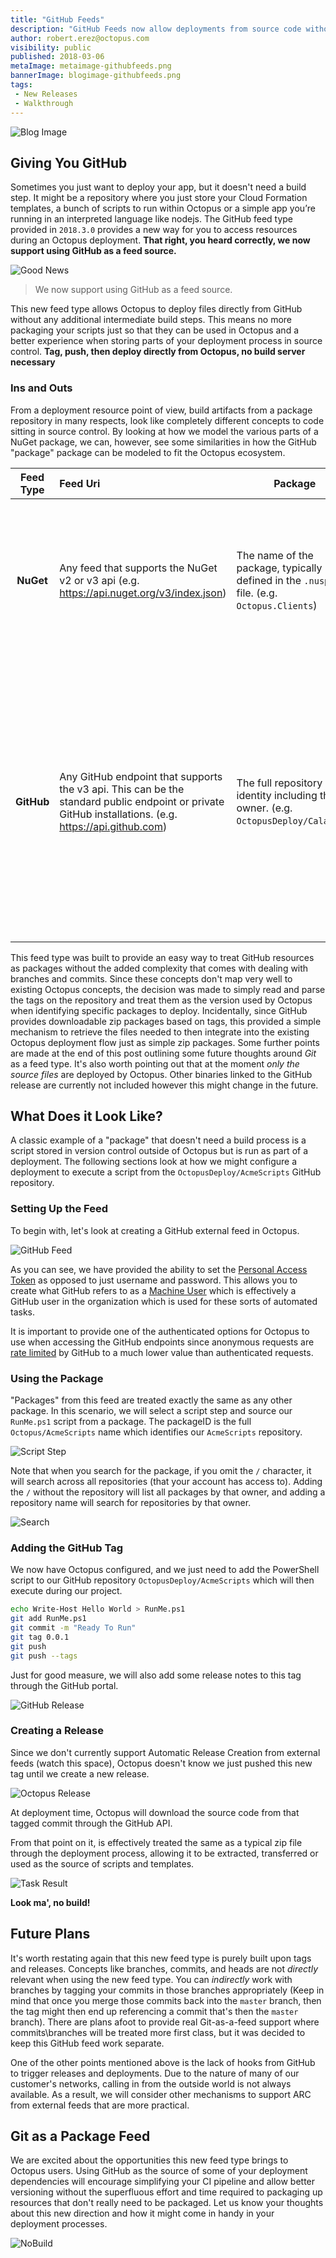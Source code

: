 ```yaml
---
title: "GitHub Feeds"
description: "GitHub Feeds now allow deployments from source code without having to explicitly build packages"
author: robert.erez@octopus.com
visibility: public
published: 2018-03-06
metaImage: metaimage-githubfeeds.png
bannerImage: blogimage-githubfeeds.png
tags:
 - New Releases
 - Walkthrough
---
```

![Blog Image](blogimage-githubfeeds.png)

## Giving You GitHub
Sometimes you just want to deploy your app, but it doesn't need a build step. It might be a repository where you just store your Cloud Formation templates, a bunch of scripts to run within Octopus or a simple app you’re running in an interpreted language like nodejs.  The GitHub feed type provided in `2018.3.0` provides a new way for you to access resources during an Octopus deployment. **That right, you heard correctly, we now support using GitHub as a feed source.**

![Good News](good_news.jpg)
> We now support using GitHub as a feed source.

This new feed type allows Octopus to deploy files directly from GitHub without any additional intermediate build steps. This means no more packaging your scripts just so that they can be used in Octopus and a better experience when storing parts of your deployment process in source control. **Tag, push, then deploy directly from Octopus, no build server necessary**

### Ins and Outs
From a deployment resource point of view, build artifacts from a package repository in many respects, look like completely different concepts to code sitting in source control. By looking at how we model the various parts of a NuGet package, we can, however, see some similarities in how the GitHub "package" package can be modeled to fit the Octopus ecosystem.

| Feed Type        | Feed Uri           | Package  | Version |
|:-------------:|:-------------| -----|---|
| **NuGet**      | Any feed that supports the NuGet v2 or v3 api (e.g. https://api.nuget.org/v3/index.json) | The name of the package, typically defined in the `.nuspec` file. (e.g. `Octopus.Clients`) |A distinct instance of the package versioned through the `.nuspec` file with the [semver 2](https://semver.org/) version format.|
| **GitHub**      | Any GitHub endpoint that supports the v3 api. This can be the standard public endpoint or private GitHub installations. (e.g. https://api.github.com)   | The full repository identity including the owner. (e.g. `OctopusDeploy/Calamari`) |A distinct tag that can be parsed as a [semver 2](https://semver.org/) version. If a release exists for that tag, then those release notes are shown in Octopus alongside that package in the release details.

This feed type was built to provide an easy way to treat GitHub resources as packages without the added complexity that comes with dealing with branches and commits. Since these concepts don't map very well to existing Octopus concepts, the decision was made to simply read and parse the tags on the repository and treat them as the version used by Octopus when identifying specific packages to deploy. Incidentally, since GitHub provides downloadable zip packages based on tags, this provided a simple mechanism to retrieve the files needed to then integrate into the existing Octopus deployment flow just as simple zip packages. Some further points are made at the end of this post outlining some future thoughts around _Git_ as a feed type. It's also worth pointing out that at the moment _only the source files_ are deployed by Octopus. Other binaries linked to the GitHub release are currently not included however this might change in the future.

## What Does it Look Like?
A classic example of a "package" that doesn't need a build process is a script stored in version control outside of Octopus but is run as part of a deployment. The following sections look at how we might configure a deployment to execute a script from the `OctopusDeploy/AcmeScripts` GitHub repository.

### Setting Up the Feed
To begin with, let's look at creating a GitHub external feed in Octopus.

![GitHub Feed](feed.png)

As you can see, we have provided the ability to set the [Personal Access Token](https://github.com/blog/1509-personal-api-tokens) as opposed to just username and password. This allows you to create what GitHub refers to as a [Machine User](https://developer.github.com/v3/guides/managing-deploy-keys/#machine-users) which is effectively a GitHub user in the organization which is used for these sorts of automated tasks.

It is important to provide one of the authenticated options for Octopus to use when accessing the GitHub endpoints since anonymous requests are [rate limited](https://developer.github.com/v3/#rate-limiting) by GitHub to a much lower value than authenticated requests.

### Using the Package
"Packages" from this feed are treated exactly the same as any other package. In this scenario, we will select a script step and source our `RunMe.ps1` script from a package. The packageID is the full `Octopus/AcmeScripts` name which identifies our `AcmeScripts` repository.

![Script Step](script_step.png)

Note that when you search for the package, if you omit the `/` character, it will search across all repositories (that your account has access to). Adding the `/` without the repository will list all packages by that owner, and adding a repository name will search for repositories by that owner.

![Search](search.gif "width=500")

### Adding the GitHub Tag

We now have Octopus configured, and we just need to add the PowerShell script to our GitHub repository `OctopusDeploy/AcmeScripts` which will then execute during our project.

```bash
echo Write-Host Hello World > RunMe.ps1
git add RunMe.ps1
git commit -m "Ready To Run"
git tag 0.0.1
git push
git push --tags
```

Just for good measure, we will also add some release notes to this tag through the GitHub portal.

![GitHub Release](github_release.png)

### Creating a Release
Since we don't currently support Automatic Release Creation from external feeds (watch this space), Octopus doesn't know we just pushed this new tag until we create a new release.

![Octopus Release](octopus_release.png)

At deployment time, Octopus will download the source code from that tagged commit through the GitHub API.

From that point on it, is effectively treated the same as a typical zip file through the deployment process, allowing it to be extracted, transferred or used as the source of scripts and templates.

![Task Result](task_result.png)

**Look ma', no build!**

## Future Plans
It's worth restating again that this new feed type is purely built upon tags and releases. Concepts like branches, commits, and heads are not _directly_ relevant when using the new feed type. You can _indirectly_ work with branches by tagging your commits in those branches appropriately (Keep in mind that once you merge those commits back into the `master` branch, then the tag might then end up referencing a commit that's then the `master` branch).
There are plans afoot to provide real Git-as-a-feed support where commits\branches will be treated more first class, but it was decided to keep this GitHub feed work separate.

One of the other points mentioned above is the lack of hooks from GitHub to trigger releases and deployments. Due to the nature of many of our customer's networks, calling in from the outside world is not always available. As a result, we will consider other mechanisms to support ARC from external feeds that are more practical.

## Git as a Package Feed
We are excited about the opportunities this new feed type brings to Octopus users. Using GitHub as the source of some of your deployment dependencies will encourage simplifying your CI pipeline and allow better versioning without the superfluous effort and time required to packaging up resources that don't really need to be packaged. Let us know your thoughts about this new direction and how it might come in handy in your deployment processes.

![NoBuild](nobuild.png "width=800")